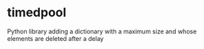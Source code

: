 # timedpool
Python library adding a dictionary with a maximum size and whose elements are deleted after a delay

